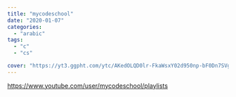 ```yaml
---
title: "mycodeschool"
date: "2020-01-07"
categories:
  - "arabic"
tags:
  - "c"
  - "cs"

cover: "https://yt3.ggpht.com/ytc/AKedOLQD0lr-FkaWsxY02d950np-bF0Dn7SVg-eXDbQO=s88-c-k-c0x00ffffff-no-rj"
---
```


https://www.youtube.com/user/mycodeschool/playlists
